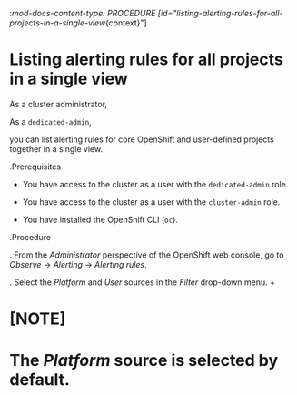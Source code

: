 :_mod-docs-content-type: PROCEDURE
[id="listing-alerting-rules-for-all-projects-in-a-single-view_{context}"]
# Listing alerting rules for all projects in a single view

As a cluster administrator,

As a `dedicated-admin`,

you can list alerting rules for core OpenShift and user-defined projects together in a single view.

.Prerequisites

* You have access to the cluster as a user with the `dedicated-admin` role.

* You have access to the cluster as a user with the `cluster-admin` role.

* You have installed the OpenShift CLI (`oc`).

.Procedure

. From the *Administrator* perspective of the OpenShift web console, go to *Observe* -> *Alerting* -> *Alerting rules*.

. Select the *Platform* and *User* sources in the *Filter* drop-down menu.
+
# [NOTE]
# The *Platform* source is selected by default.
